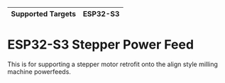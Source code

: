 | Supported Targets | ESP32-S3 |
| ----------------- | -------- |

# ESP32-S3 Stepper Power Feed

This is for supporting a stepper motor retrofit onto the align style milling machine powerfeeds.